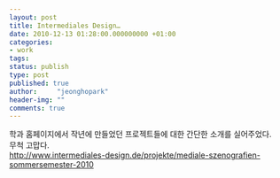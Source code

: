 ```yaml
---
layout: post
title: Intermediales Design…
date: 2010-12-13 01:28:00.000000000 +01:00
categories:
- work
tags:
status: publish
type: post
published: true
author:     "jeonghopark"
header-img: ""
comments: true
---
```

<p>학과 홈페이지에서 작년에 만들었던 프로젝트들에 대한 간단한 소개를 실어주었다.<br />
무척 고맙다.<br />
<a href="http://www.intermediales-design.de/projekte/mediale-szenografien-sommersemester-2010">http://www.intermediales-design.de/projekte/mediale-szenografien-sommersemester-2010</a></p>
